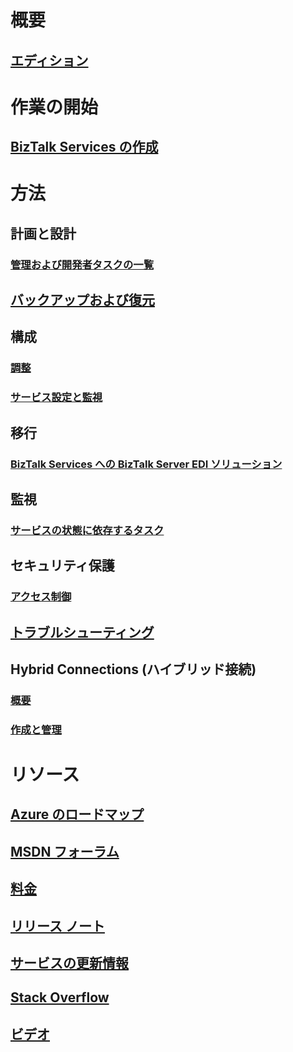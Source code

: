 

# 概要


## [エディション](biztalk-editions-feature-chart.md)



# 作業の開始


## [BizTalk Services の作成](biztalk-provision-services.md)



# 方法


## 計画と設計


### [管理および開発者タスクの一覧](biztalk-services-administration-and-development-task-list.md)


## [バックアップおよび復元](biztalk-backup-restore.md)


## 構成


### [調整](biztalk-throttling-thresholds.md)


### [サービス設定と監視](biztalk-dashboard-monitor-scale-tabs.md)


## 移行


### [BizTalk Services への BizTalk Server EDI ソリューション](biztalk-migrating-to-edi-guide.md)


## 監視


### [サービスの状態に依存するタスク](biztalk-service-state-chart.md)


## セキュリティ保護


### [アクセス制御](biztalk-issuer-name-issuer-key.md)


## [トラブルシューティング](biztalk-troubleshoot-using-ops-logs.md)


## Hybrid Connections (ハイブリッド接続)


### [概要](integration-hybrid-connection-overview.md)


### [作成と管理](integration-hybrid-connection-create-manage.md)



# リソース


## [Azure のロードマップ](https://azure.microsoft.com/roadmap/)


## [MSDN フォーラム](https://social.msdn.microsoft.com/Forums/en-US/home?forum=azurebiztalksvcs)


## [料金](https://azure.microsoft.com/pricing/details/biztalk-services/)


## [リリース ノート](biztalk-release-notes.md)


## [サービスの更新情報](https://azure.microsoft.com/updates/?product=biztalk-services)


## [Stack Overflow](http://stackoverflow.com/questions/tagged/biztalk-services)


## [ビデオ](https://azure.microsoft.com/documentation/videos/index/?services=biztalk-services)
